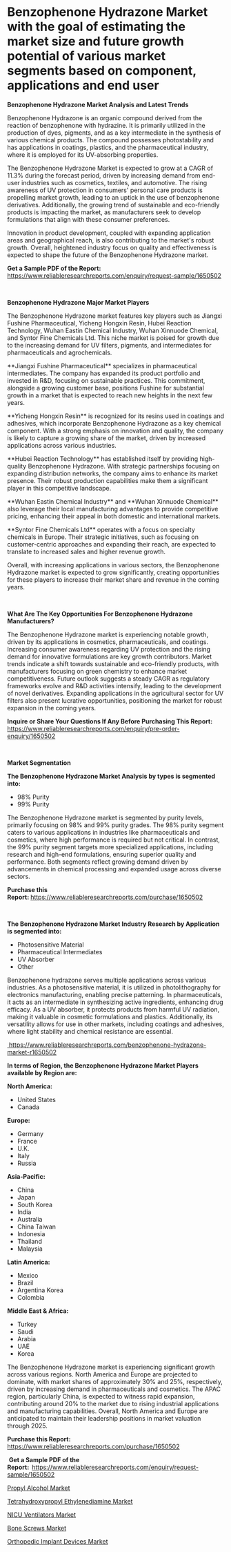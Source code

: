 <p><h1>Benzophenone Hydrazone Market with the goal of estimating the market size and future growth potential of various market segments based on component, applications and end user</h1></p><p><strong>Benzophenone Hydrazone Market Analysis and Latest Trends</strong></p>
<p><p>Benzophenone Hydrazone is an organic compound derived from the reaction of benzophenone with hydrazine. It is primarily utilized in the production of dyes, pigments, and as a key intermediate in the synthesis of various chemical products. The compound possesses photostability and has applications in coatings, plastics, and the pharmaceutical industry, where it is employed for its UV-absorbing properties.</p><p>The Benzophenone Hydrazone Market is expected to grow at a CAGR of 11.3% during the forecast period, driven by increasing demand from end-user industries such as cosmetics, textiles, and automotive. The rising awareness of UV protection in consumers' personal care products is propelling market growth, leading to an uptick in the use of benzophenone derivatives. Additionally, the growing trend of sustainable and eco-friendly products is impacting the market, as manufacturers seek to develop formulations that align with these consumer preferences.</p><p>Innovation in product development, coupled with expanding application areas and geographical reach, is also contributing to the market's robust growth. Overall, heightened industry focus on quality and effectiveness is expected to shape the future of the Benzophenone Hydrazone market.</p></p>
<p><strong>Get a Sample PDF of the Report:&nbsp;</strong> <a href="https://www.reliableresearchreports.com/enquiry/request-sample/1650502?utm_campaign=12&utm_medium=2&utm_source=Github&utm_content=ia&utm_term=08112024&utm_id=benzophenone-hydrazone">https://www.reliableresearchreports.com/enquiry/request-sample/1650502</a></p>
<p>&nbsp;</p>
<p><strong>Benzophenone Hydrazone Major Market Players</strong></p>
<p><p>The Benzophenone Hydrazone market features key players such as Jiangxi Fushine Pharmaceutical, Yicheng Hongxin Resin, Hubei Reaction Technology, Wuhan Eastin Chemical Industry, Wuhan Xinnuode Chemical, and Syntor Fine Chemicals Ltd. This niche market is poised for growth due to the increasing demand for UV filters, pigments, and intermediates for pharmaceuticals and agrochemicals.</p><p>**Jiangxi Fushine Pharmaceutical** specializes in pharmaceutical intermediates. The company has expanded its product portfolio and invested in R&D, focusing on sustainable practices. This commitment, alongside a growing customer base, positions Fushine for substantial growth in a market that is expected to reach new heights in the next few years.</p><p>**Yicheng Hongxin Resin** is recognized for its resins used in coatings and adhesives, which incorporate Benzophenone Hydrazone as a key chemical component. With a strong emphasis on innovation and quality, the company is likely to capture a growing share of the market, driven by increased applications across various industries.</p><p>**Hubei Reaction Technology** has established itself by providing high-quality Benzophenone Hydrazone. With strategic partnerships focusing on expanding distribution networks, the company aims to enhance its market presence. Their robust production capabilities make them a significant player in this competitive landscape.</p><p>**Wuhan Eastin Chemical Industry** and **Wuhan Xinnuode Chemical** also leverage their local manufacturing advantages to provide competitive pricing, enhancing their appeal in both domestic and international markets. </p><p>**Syntor Fine Chemicals Ltd** operates with a focus on specialty chemicals in Europe. Their strategic initiatives, such as focusing on customer-centric approaches and expanding their reach, are expected to translate to increased sales and higher revenue growth.</p><p>Overall, with increasing applications in various sectors, the Benzophenone Hydrazone market is expected to grow significantly, creating opportunities for these players to increase their market share and revenue in the coming years.</p></p>
<p>&nbsp;</p>
<p><strong>What Are The Key Opportunities For Benzophenone Hydrazone Manufacturers?</strong></p>
<p><p>The Benzophenone Hydrazone market is experiencing notable growth, driven by its applications in cosmetics, pharmaceuticals, and coatings. Increasing consumer awareness regarding UV protection and the rising demand for innovative formulations are key growth contributors. Market trends indicate a shift towards sustainable and eco-friendly products, with manufacturers focusing on green chemistry to enhance market competitiveness. Future outlook suggests a steady CAGR as regulatory frameworks evolve and R&D activities intensify, leading to the development of novel derivatives. Expanding applications in the agricultural sector for UV filters also present lucrative opportunities, positioning the market for robust expansion in the coming years.</p></p>
<p><strong>Inquire or Share Your Questions If Any Before Purchasing This Report:</strong> <a href="https://www.reliableresearchreports.com/enquiry/pre-order-enquiry/1650502?utm_campaign=12&utm_medium=2&utm_source=Github&utm_content=ia&utm_term=08112024&utm_id=benzophenone-hydrazone">https://www.reliableresearchreports.com/enquiry/pre-order-enquiry/1650502</a></p>
<p>&nbsp;</p>
<p><strong>Market Segmentation</strong></p>
<p><strong>The Benzophenone Hydrazone Market Analysis by types is segmented into:</strong></p>
<p><ul><li>98% Purity</li><li>99% Purity</li></ul></p>
<p><p>The Benzophenone Hydrazone market is segmented by purity levels, primarily focusing on 98% and 99% purity grades. The 98% purity segment caters to various applications in industries like pharmaceuticals and cosmetics, where high performance is required but not critical. In contrast, the 99% purity segment targets more specialized applications, including research and high-end formulations, ensuring superior quality and performance. Both segments reflect growing demand driven by advancements in chemical processing and expanded usage across diverse sectors.</p></p>
<p><strong>Purchase this Report:&nbsp;</strong><a href="https://www.reliableresearchreports.com/purchase/1650502?utm_campaign=12&utm_medium=2&utm_source=Github&utm_content=ia&utm_term=08112024&utm_id=benzophenone-hydrazone">https://www.reliableresearchreports.com/purchase/1650502</a></p>
<p>&nbsp;</p>
<p><strong>The Benzophenone Hydrazone Market Industry Research by Application is segmented into:</strong></p>
<p><ul><li>Photosensitive Material</li><li>Pharmaceutical Intermediates</li><li>UV Absorber</li><li>Other</li></ul></p>
<p><p>Benzophenone hydrazone serves multiple applications across various industries. As a photosensitive material, it is utilized in photolithography for electronics manufacturing, enabling precise patterning. In pharmaceuticals, it acts as an intermediate in synthesizing active ingredients, enhancing drug efficacy. As a UV absorber, it protects products from harmful UV radiation, making it valuable in cosmetic formulations and plastics. Additionally, its versatility allows for use in other markets, including coatings and adhesives, where light stability and chemical resistance are essential.</p></p>
<p><a href="https://www.reliableresearchreports.com/benzophenone-hydrazone-market-r1650502?utm_campaign=12&utm_medium=2&utm_source=Github&utm_content=ia&utm_term=08112024&utm_id=benzophenone-hydrazone">&nbsp;https://www.reliableresearchreports.com/benzophenone-hydrazone-market-r1650502</a></p>
<p><strong>In terms of Region, the Benzophenone Hydrazone Market Players available by Region are:</strong></p>
<p>
    <p> <strong> North America: </strong>
        <ul>
            <li>United States</li>
            <li>Canada</li>
        </ul>
        </p> 
    <p> <strong> Europe: </strong>
        <ul>
            <li>Germany</li>
            <li>France</li>
            <li>U.K.</li>
            <li>Italy</li>
            <li>Russia</li>
        </ul>
        </p> 
    <p> <strong> Asia-Pacific: </strong>
        <ul>
            <li>China</li>
            <li>Japan</li>
            <li>South Korea</li>
            <li>India</li>
            <li>Australia</li>
            <li>China Taiwan</li>
            <li>Indonesia</li>
            <li>Thailand</li>
            <li>Malaysia</li>
        </ul>
        </p> 
    <p> <strong> Latin America: </strong>
        <ul>
            <li>Mexico</li>
            <li>Brazil</li>
            <li>Argentina Korea</li>
            <li>Colombia</li>
        </ul>
        </p> 
    <p> <strong> Middle East & Africa: </strong>
        <ul>
            <li>Turkey</li>
            <li>Saudi</li>
            <li>Arabia</li>
            <li>UAE</li>
            <li>Korea</li>
        </ul>
    </p>
    </p>
<p><p>The Benzophenone Hydrazone market is experiencing significant growth across various regions. North America and Europe are projected to dominate, with market shares of approximately 30% and 25%, respectively, driven by increasing demand in pharmaceuticals and cosmetics. The APAC region, particularly China, is expected to witness rapid expansion, contributing around 20% to the market due to rising industrial applications and manufacturing capabilities. Overall, North America and Europe are anticipated to maintain their leadership positions in market valuation through 2025.</p></p>
<p><strong>Purchase this Report: </strong><a href="https://www.reliableresearchreports.com/purchase/1650502?utm_campaign=12&utm_medium=2&utm_source=Github&utm_content=ia&utm_term=08112024&utm_id=benzophenone-hydrazone">https://www.reliableresearchreports.com/purchase/1650502</a></p>
<p>&nbsp;<strong>Get a Sample PDF of the Report:&nbsp;&nbsp;</strong><a href="https://www.reliableresearchreports.com/enquiry/request-sample/1650502?utm_campaign=12&utm_medium=2&utm_source=Github&utm_content=ia&utm_term=08112024&utm_id=benzophenone-hydrazone">https://www.reliableresearchreports.com/enquiry/request-sample/1650502</a></p>
<p><strong></strong></p>
<p><p><a href="https://github.com/GenaGaines34/Market-Research-Report-List-1/blob/main/propyl-alcohol-market.md?utm_campaign=12&utm_medium=2&utm_source=Github&utm_content=ia&utm_term=08112024&utm_id=benzophenone-hydrazone">Propyl Alcohol Market</a></p><p><a href="https://github.com/shauntarfpso/Market-Research-Report-List-1/blob/main/tetrahydroxypropyl-ethylenediamine-market.md?utm_campaign=12&utm_medium=2&utm_source=Github&utm_content=ia&utm_term=08112024&utm_id=benzophenone-hydrazone">Tetrahydroxypropyl Ethylenediamine Market</a></p><p><a href="https://issuu.com/reportprime-2/docs/nicu-ventilators-market-size-2030.p_926e9e27345e6e?utm_campaign=12&utm_medium=2&utm_source=Github&utm_content=ia&utm_term=08112024&utm_id=benzophenone-hydrazone">NICU Ventilators Market</a></p><p><a href="https://issuu.com/reportprime-2/docs/bone-screws-market-size-2030.pptx_5c0e84ed5dc439?utm_campaign=12&utm_medium=2&utm_source=Github&utm_content=ia&utm_term=08112024&utm_id=benzophenone-hydrazone">Bone Screws Market</a></p><p><a href="https://issuu.com/reportprime-2/docs/orthopedic-implant-devices-market-s_3e2975030ebd0e?utm_campaign=12&utm_medium=2&utm_source=Github&utm_content=ia&utm_term=08112024&utm_id=benzophenone-hydrazone">Orthopedic Implant Devices Market</a></p></p>